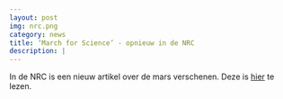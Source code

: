 ```yaml
---
layout: post
img: nrc.png
category: news
title: ‘March for Science’ - opnieuw in de NRC
description: |
---
```

  In de NRC is een nieuw artikel over de mars verschenen. Deze is [hier](https://www.nrc.nl/nieuws/2017/04/20/march-for-science-meer-feesten-dan-marcheren-8336260-a1555263) te lezen.
